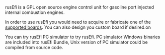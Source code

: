 rusEfi is a GPL open source engine control unit for gasoline port injected internal combustion engines.

In order to use rusEfi you would need to acquire or fabricate one of the [supported boards](Hardware). You can also design you custom board if desired.on

You can try rusEfi PC simulator to try rusEfi. PC simulator Windows binaries are included into rusEfi Bundle, Unix version of PC simulator could be compiled from source code. 